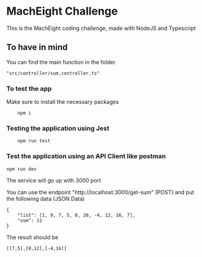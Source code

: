 # MachEight Challenge

This is the MachEight coding challenge, made with NodeJS and Typescript

## To have in mind

You can find the main function in the folder
```
"src/controller/sum.controller.ts"
```

### To test the app 
Make sure to install the necessary packages
```
    npm i
```

### Testing the application using Jest
```
    npm run test
```

### Test the application using an API Client like postman

```
npm run dev
```
The service will go up with 3000 port 

You can use the endpoint "http://localhost:3000/get-sum" (POST) and put the following data (JSON Data)
```
{
    "list": [1, 9, 7, 5, 0, 20, -4, 12, 16, 7],
    "sum": 12
}
```
The result should be
```
[[7,5],[0,12],[-4,16]]
```